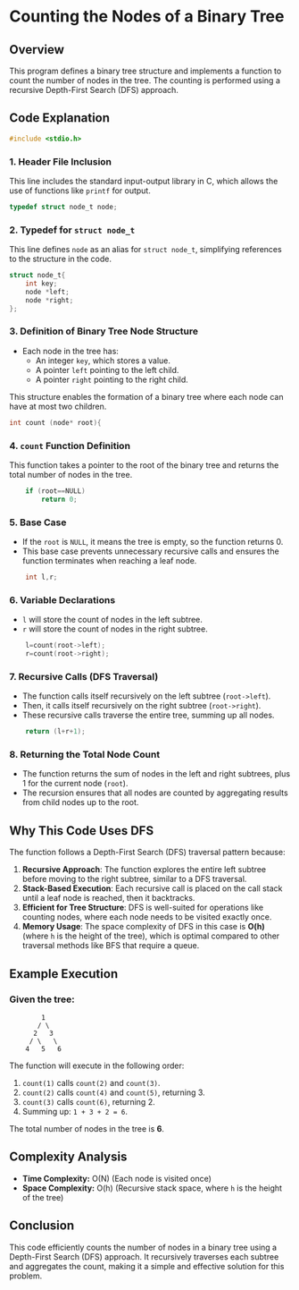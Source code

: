 # Counting the Nodes of a Binary Tree

## Overview
This program defines a binary tree structure and implements a function to count the number of nodes in the tree. The counting is performed using a recursive Depth-First Search (DFS) approach.

## Code Explanation

```c
#include <stdio.h>
```
### 1. Header File Inclusion
This line includes the standard input-output library in C, which allows the use of functions like `printf` for output.

```c
typedef struct node_t node;
```
### 2. Typedef for `struct node_t`
This line defines `node` as an alias for `struct node_t`, simplifying references to the structure in the code.

```c
struct node_t{
    int key;
    node *left;
    node *right;
};
```
### 3. Definition of Binary Tree Node Structure
- Each node in the tree has:
  - An integer `key`, which stores a value.
  - A pointer `left` pointing to the left child.
  - A pointer `right` pointing to the right child.
  
This structure enables the formation of a binary tree where each node can have at most two children.

```c
int count (node* root){
```
### 4. `count` Function Definition
This function takes a pointer to the root of the binary tree and returns the total number of nodes in the tree.

```c
    if (root==NULL)
        return 0;
```
### 5. Base Case
- If the `root` is `NULL`, it means the tree is empty, so the function returns 0.
- This base case prevents unnecessary recursive calls and ensures the function terminates when reaching a leaf node.

```c
    int l,r;
```
### 6. Variable Declarations
- `l` will store the count of nodes in the left subtree.
- `r` will store the count of nodes in the right subtree.

```c
    l=count(root->left);
    r=count(root->right);
```
### 7. Recursive Calls (DFS Traversal)
- The function calls itself recursively on the left subtree (`root->left`).
- Then, it calls itself recursively on the right subtree (`root->right`).
- These recursive calls traverse the entire tree, summing up all nodes.

```c
    return (l+r+1);
```
### 8. Returning the Total Node Count
- The function returns the sum of nodes in the left and right subtrees, plus 1 for the current node (`root`).
- The recursion ensures that all nodes are counted by aggregating results from child nodes up to the root.

## Why This Code Uses DFS
The function follows a Depth-First Search (DFS) traversal pattern because:
1. **Recursive Approach**: The function explores the entire left subtree before moving to the right subtree, similar to a DFS traversal.
2. **Stack-Based Execution**: Each recursive call is placed on the call stack until a leaf node is reached, then it backtracks.
3. **Efficient for Tree Structure**: DFS is well-suited for operations like counting nodes, where each node needs to be visited exactly once.
4. **Memory Usage**: The space complexity of DFS in this case is **O(h)** (where `h` is the height of the tree), which is optimal compared to other traversal methods like BFS that require a queue.

## Example Execution
### Given the tree:
```
        1
       / \
      2   3
     / \   \
    4   5   6
```
The function will execute in the following order:
1. `count(1)` calls `count(2)` and `count(3)`.
2. `count(2)` calls `count(4)` and `count(5)`, returning 3.
3. `count(3)` calls `count(6)`, returning 2.
4. Summing up: `1 + 3 + 2 = 6`.

The total number of nodes in the tree is **6**.

## Complexity Analysis
- **Time Complexity:** O(N) (Each node is visited once)
- **Space Complexity:** O(h) (Recursive stack space, where `h` is the height of the tree)

## Conclusion
This code efficiently counts the number of nodes in a binary tree using a Depth-First Search (DFS) approach. It recursively traverses each subtree and aggregates the count, making it a simple and effective solution for this problem.


